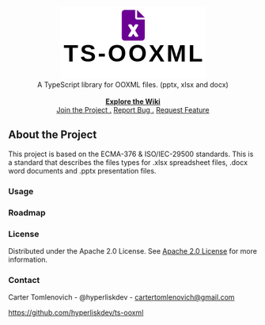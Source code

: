 <div align="center">
    <img src="./assets/imgs/ooxml-logo.png" alt="project logo"/> <br/>
    A TypeScript library for OOXML files. (pptx, xlsx and docx) <br/> <br/>
    <a href="https://github.com/hyperliskdev/ooxml-ts/wiki"><b>Explore the Wiki </b></a> <br/>
     <a href="https://github.com/hyperliskdev/ooxml-ts/wiki/Developer-Guide">Join the Project .</a> <a href="https://github.com/hyperliskdev/ooxml-ts/issues/new?assignees=&labels=&projects=&template=bug_report.md&title=">Report Bug .</a> <a href="https://github.com/hyperliskdev/ooxml-ts/issues/new?assignees=&labels=&projects=&template=feature_request.md&title=">Request Feature</a> </p>
</div>


## About the Project

This project is based on the ECMA-376 & ISO/IEC-29500 standards. This is a standard that describes the files types for .xlsx spreadsheet files, .docx word documents and .pptx presentation files.

### Usage

### Roadmap

### License

Distributed under the Apache 2.0 License. See [Apache 2.0 License](https://opensource.org/license/apache-2-0) for more information.

### Contact

Carter Tomlenovich - @hyperliskdev - cartertomlenovich@gmail.com


https://github.com/hyperliskdev/ts-ooxml


